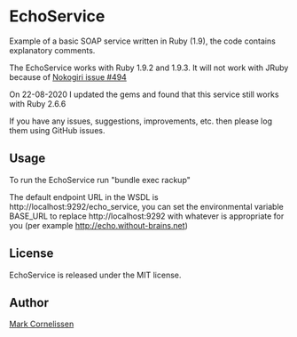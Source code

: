 EchoService 
==============
Example of a basic SOAP service written in Ruby (1.9), the code contains explanatory comments. 

The EchoService works with Ruby 1.9.2 and 1.9.3. It will not work with JRuby because of [Nokogiri issue #494](https://github.com/tenderlove/nokogiri/issues/494)

On 22-08-2020 I updated the gems and found that this service still works with Ruby 2.6.6

If you have any issues, suggestions, improvements, etc. then please log them using GitHub issues.

Usage
-----
To run the EchoService run "bundle exec rackup" 

The default endpoint URL in the WSDL is http://localhost:9292/echo_service, you can set the environmental variable BASE_URL to replace http://localhost:9292 with whatever is appropriate for you (per example http://echo.without-brains.net)

License
-------
EchoService is released under the MIT license.

Author
------
[Mark Cornelissen](https://github.com/mrkcor)

